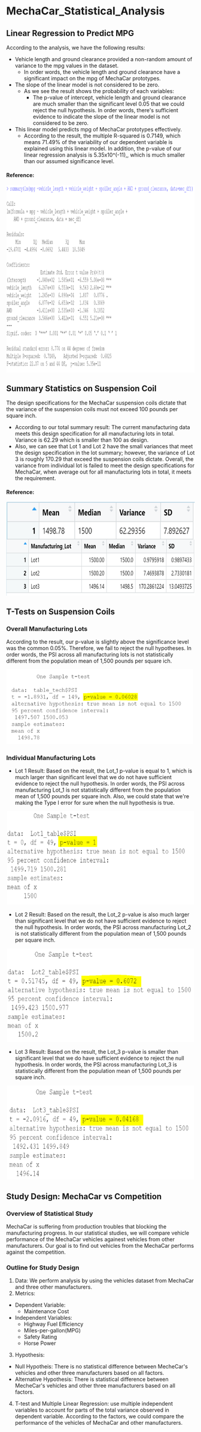 # MechaCar_Statistical_Analysis

## Linear Regression to Predict MPG
According to the analysis, we have the following results:
- Vehicle length and ground clearance provided a non-random amount of variance to the mpg values in the dataset.
  - In order words, the vehicle length and ground clearance have a significant impact on the mpg of MechaCar prototypes.
- The slope of the linear model is not considered to be zero. 
  - As we see the result shows the probability of each variables:
    - The p-value of intercept, vehicle length and ground clearance are much smaller than the significant level 0.05 that we could reject the null hypothesis. In order words, there's sufficient evidence to indicate the slope of the linear model is not considered to be zero. 
- This linear model predicts mpg of MechaCar prototypes effectively.
  - According to the result, the multiple R-squared is 0.7149, which means 71.49% of the variability of our dependent variable is explained using this linear model. In addition, the p-value of our linear regression analysis is 5.35x10^(-11),, which is much smaller than our assumed significance level.


#### Reference:
<img align='center' src='Resources/images/lm_model_result.PNG' width=800 height=500>



## Summary Statistics on Suspension Coil
The design specifications for the MechaCar suspension coils dictate that the variance of the suspension coils must not exceed 100 pounds per square inch. 
- According to our total summary result: The current manufacturing data meets this design specification for all manufacturing lots in total. Variance is 62.29 which is smaller than 100 as design. 
- Also, we can see that Lot 1 and Lot 2 have the small variances that meet the design specification in the lot summary; however, the variance of Lot 3 is roughly 170.29 that exceed the suspension coils dictate. Overall, the variance from individual lot is failed to meet the design specifications for MechaCar, when average out for all manufacturing lots in total, it meets the requirement.

#### Reference:
<img align='center' src='Resources/images/total_summary.PNG' width=600 height=100>

<img align='center' src='Resources/images/lot_summary.PNG' width=600 height=150>


## T-Tests on Suspension Coils
### Overall Manufacturing Lots
According to the result, our p-value is slightly above the significance level was the common 0.05%. Therefore, we fail to reject the null hypotheses. In order words, the PSI across all manufacturing lots is not statistically different from the population mean of 1,500 pounds per square ich.

<img src='Resources/images/all_lots.PNG' width=500 height=200>


### Individual Manufacturing Lots
- Lot 1 Result:
Based on the result, the Lot_1 p-value is equal to 1, which is much larger than significant level that we do not have sufficient evidence to reject the null hypothesis. In order words, the PSI across manufacturing Lot_1 is not statistically different from the population mean of 1,500 pounds per square inch. Also, we could state that we're making the Type I error for sure when the null hypothesis is true.
<p align="center">
<img src='Resources/images/Lot1_t_test.PNG' width=500 height=250>
</p>


- Lot 2 Result:
Based on the result, the Lot_2 p-value is also much larger than significant level that we do not have sufficient evidence to reject the null hypothesis. In order words, the PSI across manufacturing Lot_2 is not statistically different from the population mean of 1,500 pounds per square inch. 

<p align="center">
<img src='Resources/images/Lot2_t_test.PNG' width=500 height=250>
</p>

- Lot 3 Result:
Based on the result, the Lot_3 p-value is smaller than significant level that we do have sufficient evidence to reject the null hypothesis. In order words, the PSI across manufacturing Lot_3 is statistically different from the population mean of 1,500 pounds per square inch.

<p align="center">
<img src='Resources/images/Lot3_t_test.PNG' width=500 height=250>
</p>
 


## Study Design: MechaCar vs Competition
### Overview of Statistical Study
MechaCar is suffering from production troubles that blocking the manufacturing progress. In our statistical studies, we will compare vehicle performance of the MechaCar vehicles againest vehicles from other manufacturers. Our goal is to find out vehicles from the MechaCar performs against the competition. 
### Outline for Study Design
1. Data: We perform analysis by using the vehicles dataset from MechaCar and three other manufacturers.
2. Metrics:
  - Dependent Variable:
    - Maintenance Cost
  - Independent Variables:
    - Highway Fuel Efficiency
    - Miles-per-gallon(MPG)
    - Safety Rating
    - Horse Power
3. Hypothesis:
 -  Null Hypotheis: There is no statistical difference between MecheCar's vehicles and other three manufacturers based on all factors.
 -  Alternative Hypothesis: There is statistical difference between MecheCar's vehicles and other three manufacturers based on all factors.
4. T-test and Multiple Linear Regression: use multiple independent variables to account for parts of the total variance observed in dependent variable. According to the factors, we could compare the performance of the vehicles of MechaCar and other manufacturers.


